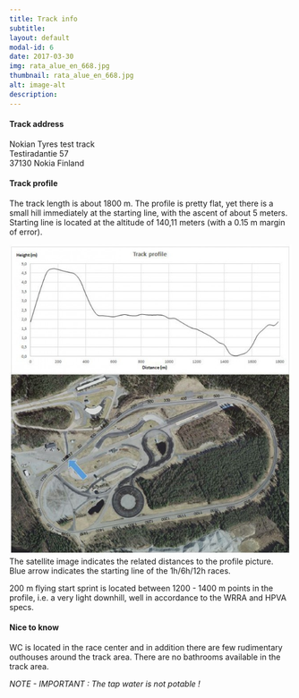 ```yaml
---
title: Track info
subtitle: 
layout: default
modal-id: 6
date: 2017-03-30
img: rata_alue_en_668.jpg
thumbnail: rata_alue_en_668.jpg
alt: image-alt
description:
---
```


#### Track address

Nokian Tyres test track  
Testiradantie 57  
37130 Nokia 
Finland

#### Track profile

The track length is about 1800 m. The profile is pretty flat, yet there is a small hill immediately at the starting line, with the ascent of about 5 meters. Starting line is located at the altitude of 140,11 meters (with a 0.15 m margin of error).

![Track profile](/img/portfolio/uusirataprofiili.jpg "Track profile measured on 2008")
The satellite image indicates the related distances to the profile picture. Blue arrow indicates the starting line of the 1h/6h/12h races.

200 m flying start sprint is located between 1200 - 1400 m points in the profile, i.e. a very light downhill, well in accordance to the WRRA and HPVA specs.

#### Nice to know

WC is located in the race center and in addition there are few rudimentary outhouses around the track area.
There are no bathrooms available in the track area.

*NOTE - IMPORTANT : The tap water is not potable !*

